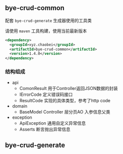 ## bye-crud-common

配套 `bye-crud-generate` 生成器使用的工具类

请使用 `maven` 工具构建，使用当前最新版本
```xml
<dependency>
  <groupId>xyz.chaobei</groupId>
  <artifactId>bye-crud-common</artifactId>
  <version>1.4.0</version>
</dependency>
```

### 结构组成

- api
  - ComonResult 用于Controller返回JSON数据的封装
  - IErrorCode 定义错误码接口
  - ResultCode 实现的具体类型，参考了http code
- domain 
  - BaseModel Controller 层分页AO 入参信息父类
- exception
  - ApiException 通用自定义异常信息
  - Asserts 断言抛出异常信息

## bye-crud-generate

